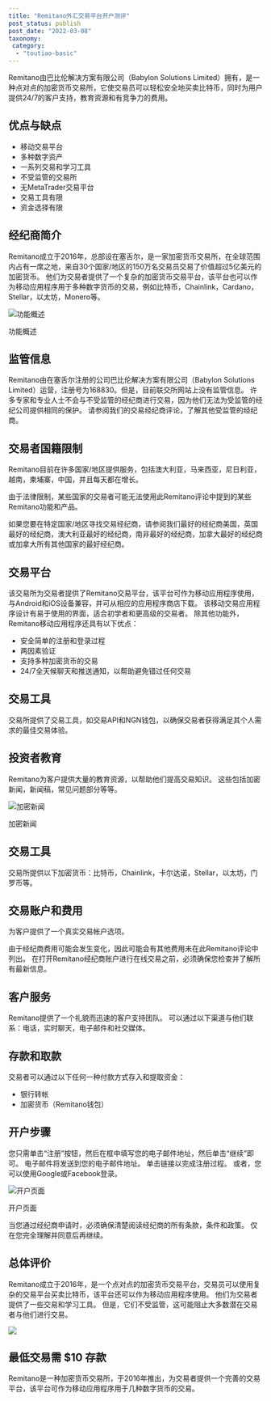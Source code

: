 ```yaml
---
title: "Remitano外汇交易平台开户测评"
post_status: publish
post_date: "2022-03-08"
taxonomy:
 category: 
  - "toutiao-basic"
---
```


Remitano由巴比伦解决方案有限公司（Babylon Solutions Limited）拥有，是一种点对点的加密货币交易所，它使交易员可以轻松安全地买卖比特币，同时为用户提供24/7的客户支持，教育资源和有竞争力的费用。

## 优点与缺点
- 移动交易平台
- 多种数字资产
- 一系列交易和学习工具
- 不受监管的交易所
- 无MetaTrader交易平台
- 交易工具有限
- 资金选择有限


## 经纪商简介

Remitano成立于2016年，总部设在塞舌尔，是一家加密货币交易所，在全球范围内占有一席之地，来自30个国家/地区的150万名交易员交易了价值超过5亿美元的加密货币。 他们为交易者提供了一个复杂的加密货币交易平台，该平台也可以作为移动应用程序用于多种数字货币的交易，例如比特币，Chainlink，Cardano，Stellar，以太坊，Monero等。

![功能概述](https://cdn.fendou.la/funstoutiao/2020/11/Remitano-Review-Features-Overview-1024x214.jpg "功能概述")

功能概述

## 监管信息

Remitano由在塞舌尔注册的公司巴比伦解决方案有限公司（Babylon Solutions Limited）运营，注册号为168830。但是，目前联交所网站上没有监管信息。 许多专家和专业人士不会与不受监管的经纪商进行交易，因为他们无法为受监管的经纪公司提供相同的保护。 请参阅我们的交易经纪商评论，了解其他受监管的经纪商。

## 交易者国籍限制

Remitano目前在许多国家/地区提供服务，包括澳大利亚，马来西亚，尼日利亚，越南，柬埔寨，中国，并且每天都在增长。

由于法律限制，某些国家的交易者可能无法使用此Remitano评论中提到的某些Remitano功能和产品。

如果您要在特定国家/地区寻找交易经纪商，请参阅我们最好的经纪商美国，英国最好的经纪商，澳大利亚最好的经纪商，南非最好的经纪商，加拿大最好的经纪商或加拿大所有其他国家的最好经纪商。

## 交易平台

该交易所为交易者提供了Remitano交易平台，该平台可作为移动应用程序使用，与Android和iOS设备兼容，并可从相应的应用程序商店下载。 该移动交易应用程序设计有易于使用的界面，适合初学者和更高级的交易者。 除其他功能外，Remitano移动应用程序还具有以下优点：
- 安全简单的注册和登录过程
- 两因素验证
- 支持多种加密货币的交易
- 24/7全天候聊天和推送通知，以帮助避免错过任何交易

## 交易工具

交易所提供了交易工具，如交易API和NGN钱包，以确保交易者获得满足其个人需求的最佳交易体验。

## 投资者教育

Remitano为客户提供大量的教育资源，以帮助他们提高交易知识。 这些包括加密新闻，新闻稿，常见问题部分等等。

![加密新闻](https://cdn.fendou.la/funstoutiao/2020/11/Remitano-Review-News.jpg "加密新闻")

加密新闻

## 交易工具

交易所提供以下加密货币：比特币，Chainlink，卡尔达诺，Stellar，以太坊，门罗币等。

## 交易账户和费用

为客户提供了一个真实交易帐户选项。

由于经纪商费用可能会发生变化，因此可能会有其他费用未在此Remitano评论中列出。 在打开Remitano经纪商账户进行在线交易之前，必须确保您检查并了解所有最新信息。

## 客户服务

Remitano提供了一个礼貌而迅速的客户支持团队。 可以通过以下渠道与他们联系：电话，实时聊天，电子邮件和社交媒体。

## 存款和取款

交易者可以通过以下任何一种付款方式存入和提取资金：
- 银行转帐
- 加密货币（Remitano钱包）

## 开户步骤

您只需单击“注册”按钮，然后在框中填写您的电子邮件地址，然后单击“继续”即可。 电子邮件将发送到您的电子邮件地址。 单击链接以完成注册过程。 或者，您可以使用Google或Facebook登录。

![开户页面](https://cdn.fendou.la/funstoutiao/2020/11/Remitano-Review-Account-Opening-Page.jpg "开户页面")

开户页面

当您通过经纪商申请时，必须确保清楚阅读经纪商的所有条款，条件和政策。 仅在您完全理解并同意后再继续。

## 总体评价

Remitano成立于2016年，是一个点对点的加密货币交易平台，交易员可以使用复杂的交易平台买卖比特币，该平台还可以作为移动应用程序使用。 他们为交易者提供了一些交易和学习工具。 但是，它们不受监管，这可能阻止大多数潜在交易者与他们进行交易。

![](https://cdn.fendou.la/funstoutiao/2020/11/Remitano-Logo.png)

## 最低交易需 $10 存款

Remitano是一种加密货币交易所，于2016年推出，为交易者提供一个完善的交易平台，该平台可作为移动应用程序用于几种数字货币的交易。
